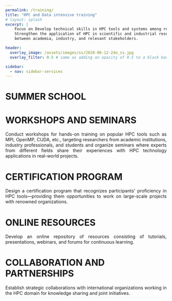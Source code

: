 ```yaml
---
permalink: /training/
title: "HPC and Data intensive training"
# layout: splash
excerpt: |
    Focus on Develop technical skills in HPC tools and systems among researchers and professionals, 
    Strengthen the application of HPC in scientific and industrial research and foster collaboration 
    between academia, industry, and relevant stakeholders.

header:
  overlay_image: /assets/images/ss/2018-06-12-2do_ss.jpg
  overlay_filter: 0.5 # same as adding an opacity of 0.5 to a black background

sidebar:
  - nav: sidebar-services
---
```


<style>
  .page {
    width: calc(100% - 300px);
    padding-right: 0px;
  }
</style>

# SUMMER SCHOOL
  

# WORKSHOPS AND SEMINARS

<p style="text-align: justify; text-justify: inter-word;"> Conduct workshops for hands-on training on popular HPC tools such as MPI, OpenMP, CUDA, etc., targeting researchers from academic institutions, industry professionals, and students and organize seminars where experts from different fields share their experiences with HPC technology applications in real-world projects. </p>

# CERTIFICATION PROGRAM
<p style="text-align: justify; text-justify: inter-word;"> Design a certification program that recognizes participants' proficiency in HPC tools—providing them opportunities to work on large-scale projects with renowned organizations.</p>

# ONLINE RESOURCES
<p style="text-align: justify; text-justify: inter-word;"> Develop an online repository of resources consisting of tutorials, presentations, webinars, and forums for continuous learning.</p>

# COLLABORATION AND PARTNERSHIPS
<p style="text-align: justify; text-justify: inter-word;"> Establish strategic collaborations with international organizations working in the HPC domain for knowledge sharing and joint initiatives.</p>
